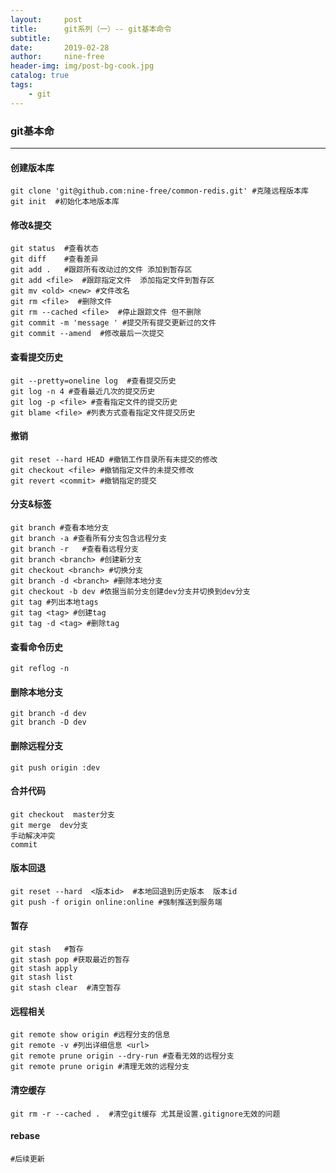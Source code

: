 ```yaml
---
layout:     post
title:      git系列（一）-- git基本命令
subtitle:   
date:       2019-02-28
author:     nine-free
header-img: img/post-bg-cook.jpg
catalog: true
tags:
    - git
---
```



### git基本命


---


#### 创建版本库

```
git clone 'git@github.com:nine-free/common-redis.git' #克隆远程版本库
git init  #初始化本地版本库
```
#### 修改&提交

```
git status  #查看状态
git diff    #查看差异
git add .   #跟踪所有改动过的文件 添加到暂存区
git add <file>  #跟踪指定文件  添加指定文件到暂存区
git mv <old> <new> #文件改名
git rm <file>  #删除文件
git rm --cached <file>  #停止跟踪文件 但不删除
git commit -m 'message ' #提交所有提交更新过的文件
git commit --amend  #修改最后一次提交 
```
####  查看提交历史

```
git --pretty=oneline log  #查看提交历史
git log -n 4 #查看最近几次的提交历史
git log -p <file> #查看指定文件的提交历史
git blame <file> #列表方式查看指定文件提交历史
```
#### 撤销

```
git reset --hard HEAD #撤销工作目录所有未提交的修改
git checkout <file> #撤销指定文件的未提交修改
git revert <commit> #撤销指定的提交
```
#### 分支&标签

```
git branch #查看本地分支
git branch -a #查看所有分支包含远程分支
git branch -r   #查看看远程分支
git branch <branch> #创建新分支
git checkout <branch> #切换分支
git branch -d <branch> #删除本地分支
git checkout -b dev #依据当前分支创建dev分支并切换到dev分支
git tag #列出本地tags
git tag <tag> #创建tag
git tag -d <tag> #删除tag
```
####  查看命令历史
```
git reflog -n
```
#### 删除本地分支
```
git branch -d dev
git branch -D dev
```
#### 删除远程分支

```
git push origin :dev
```
####  合并代码
```
git checkout  master分支
git merge  dev分支
手动解决冲突  
commit
```

#### 版本回退
```
git reset --hard  <版本id>  #本地回退到历史版本  版本id
git push -f origin online:online #强制推送到服务端
```
#### 暂存
```
git stash   #暂存
git stash pop #获取最近的暂存 
git stash apply         
git stash list             
git stash clear  #清空暂存  
```
#### 远程相关
```
git remote show origin #远程分支的信息
git remote -v #列出详细信息 <url>
git remote prune origin --dry-run #查看无效的远程分支
git remote prune origin #清理无效的远程分支
```
#### 清空缓存
```
git rm -r --cached .  #清空git缓存 尤其是设置.gitignore无效的问题
```
#### rebase
```
#后续更新
```

